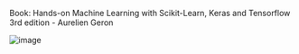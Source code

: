 Book: Hands-on Machine Learning with Scikit-Learn, Keras and Tensorflow 3rd edition - Aurelien Geron

![image](https://github.com/user-attachments/assets/2ca2b078-fa59-414b-a14d-d395e1e3fa79)

